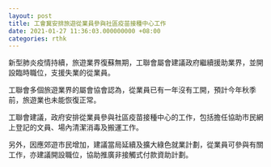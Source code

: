 ```yaml
---
layout: post
title: 工會冀安排旅遊從業員參與社區疫苗接種中心工作
date: 2021-01-27 11:36:03.000000000 +08:00
categories: rthk
---
```


新型肺炎疫情持續，旅遊業界復蘇無期，工聯會屬會建議政府繼續援助業界，並開設臨時職位，支援失業的從業員。

工聯會多個旅遊業界的屬會協會認為，從業員已有一年沒有工開，預計今年秋季前，旅遊業也未能恢復正常。

工聯會建議，政府安排從業員參與社區疫苗接種中心的工作，包括擔任協助市民網上登記的文員、場內清潔消毒及搬運工作。

另外，因應郊遊市民增加，建議當局延續及擴大綠色就業計劃，從業員可參與有關工作，亦建議開設職位，協助推廣非接觸式付款資助計劃。
